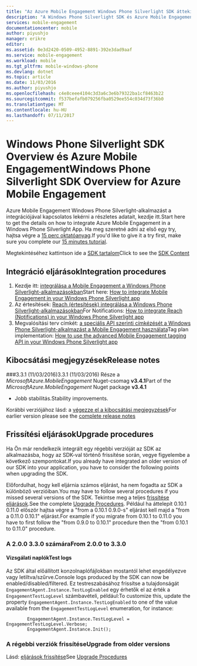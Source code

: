 ```yaml
---
title: "Az Azure Mobile Engagement Windows Phone Silverlight SDK áttekintése |} Microsoft Docs"
description: "A Windows Phone Silverlight SDK és Azure Mobile Engagement – áttekintés"
services: mobile-engagement
documentationcenter: mobile
author: piyushjo
manager: erikre
editor: 
ms.assetid: 0e3d2420-0509-4952-8891-392e3dad9aaf
ms.service: mobile-engagement
ms.workload: mobile
ms.tgt_pltfrm: mobile-windows-phone
ms.devlang: dotnet
ms.topic: article
ms.date: 11/03/2016
ms.author: piyushjo
ms.openlocfilehash: c4e8ceee4104c3d3a6c3e6b79322ba1cf8463b22
ms.sourcegitcommit: f537befafb079256fba0529ee554c034d73f36b0
ms.translationtype: MT
ms.contentlocale: hu-HU
ms.lasthandoff: 07/11/2017
---
```

# <a name="windows-phone-silverlight-sdk-overview-for-azure-mobile-engagement"></a><span data-ttu-id="ad8d8-103">Windows Phone Silverlight SDK Overview és Azure Mobile Engagement</span><span class="sxs-lookup"><span data-stu-id="ad8d8-103">Windows Phone Silverlight SDK Overview for Azure Mobile Engagement</span></span>
<span data-ttu-id="ad8d8-104">Azure Mobile Engagement Windows Phone Silverlight-alkalmazást a integrációjával kapcsolatos lekérni a részletes adatait, kezdje itt.</span><span class="sxs-lookup"><span data-stu-id="ad8d8-104">Start here to get the details on how to integrate Azure Mobile Engagement in a Windows Phone Silverlight App.</span></span> <span data-ttu-id="ad8d8-105">Ha meg szeretné adni az első egy try, hajtsa végre a [15 perc oktatóanyag](mobile-engagement-windows-phone-get-started.md).</span><span class="sxs-lookup"><span data-stu-id="ad8d8-105">If you'd like to give it a try first, make sure you complete our [15 minutes tutorial](mobile-engagement-windows-phone-get-started.md).</span></span>

<span data-ttu-id="ad8d8-106">Megtekintéséhez kattintson ide a [SDK tartalom](mobile-engagement-windows-phone-sdk-content.md)</span><span class="sxs-lookup"><span data-stu-id="ad8d8-106">Click to see the [SDK Content](mobile-engagement-windows-phone-sdk-content.md)</span></span>

## <a name="integration-procedures"></a><span data-ttu-id="ad8d8-107">Integráció eljárások</span><span class="sxs-lookup"><span data-stu-id="ad8d8-107">Integration procedures</span></span>
1. <span data-ttu-id="ad8d8-108">Kezdje itt: [integrálása a Mobile Engagement a Windows Phone Silverlight-alkalmazásokban](mobile-engagement-windows-phone-integrate-engagement.md)</span><span class="sxs-lookup"><span data-stu-id="ad8d8-108">Start here: [How to integrate Mobile Engagement in your Windows Phone Silverlight app](mobile-engagement-windows-phone-integrate-engagement.md)</span></span>
2. <span data-ttu-id="ad8d8-109">Az értesítések: [Reach (értesítések) integrálása a Windows Phone Silverlight-alkalmazásokban](mobile-engagement-windows-phone-integrate-engagement-reach.md)</span><span class="sxs-lookup"><span data-stu-id="ad8d8-109">For Notifications: [How to integrate Reach (Notifications) in your Windows Phone Silverlight app](mobile-engagement-windows-phone-integrate-engagement-reach.md)</span></span>
3. <span data-ttu-id="ad8d8-110">Megvalósítási terv címkét: [a speciális API szerinti címkézését a Windows Phone Silverlight-alkalmazást a Mobile Engagement használata](mobile-engagement-windows-phone-use-engagement-api.md)</span><span class="sxs-lookup"><span data-stu-id="ad8d8-110">Tag plan implementation: [How to use the advanced Mobile Engagement tagging API in your Windows Phone Silverlight app](mobile-engagement-windows-phone-use-engagement-api.md)</span></span>

## <a name="release-notes"></a><span data-ttu-id="ad8d8-111">Kibocsátási megjegyzések</span><span class="sxs-lookup"><span data-stu-id="ad8d8-111">Release notes</span></span>
###<a name="331-11032016"></a><span data-ttu-id="ad8d8-112">3.3.1 (11/03/2016)</span><span class="sxs-lookup"><span data-stu-id="ad8d8-112">3.3.1 (11/03/2016)</span></span>
<span data-ttu-id="ad8d8-113">Része a *MicrosoftAzure.MobileEngagement* Nuget-csomag **v3.4.1**</span><span class="sxs-lookup"><span data-stu-id="ad8d8-113">Part of the *MicrosoftAzure.MobileEngagement* Nuget package **v3.4.1**</span></span>

* <span data-ttu-id="ad8d8-114">Jobb stabilitás.</span><span class="sxs-lookup"><span data-stu-id="ad8d8-114">Stability improvements.</span></span>

<span data-ttu-id="ad8d8-115">Korábbi verziójához lásd: a [végezze el a kibocsátási megjegyzések](mobile-engagement-windows-phone-release-notes.md)</span><span class="sxs-lookup"><span data-stu-id="ad8d8-115">For earlier version please see the [complete release notes](mobile-engagement-windows-phone-release-notes.md)</span></span>

## <a name="upgrade-procedures"></a><span data-ttu-id="ad8d8-116">Frissítési eljárások</span><span class="sxs-lookup"><span data-stu-id="ad8d8-116">Upgrade procedures</span></span>
<span data-ttu-id="ad8d8-117">Ha Ön már rendelkezik integrált egy régebbi verzióját az SDK az alkalmazásba, hogy az SDK-val történő frissítése során, vegye figyelembe a következő szempontokat.</span><span class="sxs-lookup"><span data-stu-id="ad8d8-117">If you already have integrated an older version of our SDK into your application, you have to consider the following points when upgrading the SDK.</span></span>

<span data-ttu-id="ad8d8-118">Előfordulhat, hogy kell eljárnia számos eljárást, ha nem fogadta az SDK a különböző verzióiban.</span><span class="sxs-lookup"><span data-stu-id="ad8d8-118">You may have to follow several procedures if you missed several versions of the SDK.</span></span> <span data-ttu-id="ad8d8-119">Tekintse meg a teljes [frissítése eljárások](mobile-engagement-windows-phone-upgrade-procedure.md).</span><span class="sxs-lookup"><span data-stu-id="ad8d8-119">See the complete [Upgrade Procedures](mobile-engagement-windows-phone-upgrade-procedure.md).</span></span> <span data-ttu-id="ad8d8-120">Például ha áttelepít 0.10.1 0.11.0 először hajtsa végre a "from a 0.10.1 0.9.0-s" eljárást kell majd a "from a 0.11.0 0.10.1" eljárást.</span><span class="sxs-lookup"><span data-stu-id="ad8d8-120">For example if you migrate from 0.10.1 to 0.11.0 you have to first follow the "from 0.9.0 to 0.10.1" procedure then the "from 0.10.1 to 0.11.0" procedure.</span></span>

### <a name="from-200-to-330"></a><span data-ttu-id="ad8d8-121">A 2.0.0 3.3.0 számára</span><span class="sxs-lookup"><span data-stu-id="ad8d8-121">From 2.0.0 to 3.3.0</span></span>
#### <a name="test-logs"></a><span data-ttu-id="ad8d8-122">Vizsgálati naplók</span><span class="sxs-lookup"><span data-stu-id="ad8d8-122">Test logs</span></span>
<span data-ttu-id="ad8d8-123">Az SDK által előállított konzolnaplófájlokban mostantól lehet engedélyezve vagy letiltva/szűrve.</span><span class="sxs-lookup"><span data-stu-id="ad8d8-123">Console logs produced by the SDK can now be enabled/disabled/filtered.</span></span> <span data-ttu-id="ad8d8-124">Ez testreszabásához frissítse a tulajdonságát `EngagementAgent.Instance.TestLogEnabled` egy érhetők el az érték a `EngagementTestLogLevel` számbavételi, például:</span><span class="sxs-lookup"><span data-stu-id="ad8d8-124">To customize this, update the property `EngagementAgent.Instance.TestLogEnabled` to one of the value available from the `EngagementTestLogLevel` enumeration, for instance:</span></span>

            EngagementAgent.Instance.TestLogLevel = EngagementTestLogLevel.Verbose;
            EngagementAgent.Instance.Init();

### <a name="upgrade-from-older-versions"></a><span data-ttu-id="ad8d8-125">A régebbi verziók frissítése</span><span class="sxs-lookup"><span data-stu-id="ad8d8-125">Upgrade from older versions</span></span>
<span data-ttu-id="ad8d8-126">Lásd: [eljárások frissítése](mobile-engagement-windows-phone-upgrade-procedure.md)</span><span class="sxs-lookup"><span data-stu-id="ad8d8-126">See [Upgrade Procedures](mobile-engagement-windows-phone-upgrade-procedure.md)</span></span>

